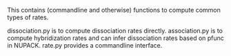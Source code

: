 This contains (commandline and otherwise) functions to compute common types of rates.

dissociation.py is to compute dissociation rates directly.
association.py is to compute hybridization rates and can infer dissociation rates based on pfunc in NUPACK.
rate.py provides a commandline interface. 


